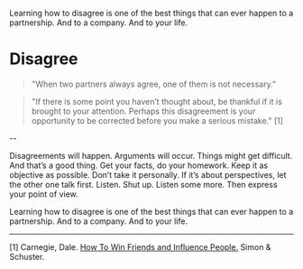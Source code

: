 Learning how to disagree is one of the best things that can ever happen to a partnership. And to a company. And to your life. 
# Disagree
> "When two partners always agree, one of them is not necessary." 

> "If there is some point you haven’t thought about, be thankful if it is brought to your attention. Perhaps this disagreement is your opportunity to be corrected before you make a serious mistake." [1]

--

Disagreements will happen. Arguments will occur. Things might get difficult. And that’s a good thing. Get your facts, do your homework. Keep it as objective as possible. Don’t take it personally. If it’s about perspectives, let the other one talk first. Listen. Shut up. Listen some more. Then express your point of view. 

Learning how to disagree is one of the best things that can ever happen to a partnership. And to a company. And to your life. 

---

[1] Carnegie, Dale. <a href="https://www.simonandschuster.com/books/How-To-Win-Friends-and-Influence-People/Dale-Carnegie/9781439167342" target="_blank">How To Win Friends and Influence People.</a> Simon & Schuster. 

